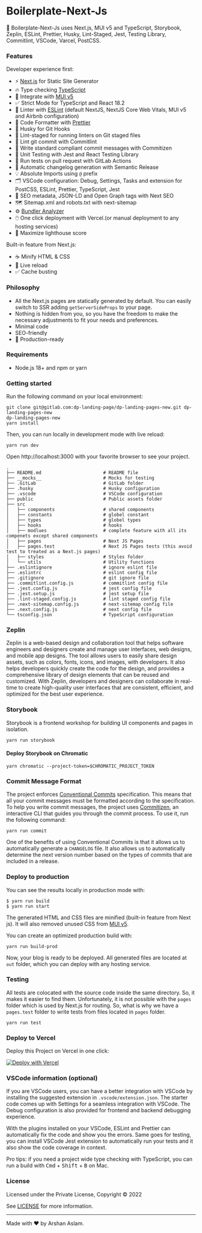 # Boilerplate-Next-Js

🚀 Boilerplate-Next-Js uses Next.js, MUI v5 and TypeScript, Storybook, Zeplin, ESLint, Prettier, Husky, Lint-Staged, Jest, Testing Library, Commitlint, VSCode, Varcel, PostCSS.

### Features

Developer experience first:

- ⚡ [Next.js](https://nextjs.org) for Static Site Generator
- 🔥 Type checking [TypeScript](https://www.typescriptlang.org)
- 💎 Integrate with [MUI v5](https://mui.com/material-ui/getting-started/overview/)
- ✅ Strict Mode for TypeScript and React 18.2
- 📏 Linter with [ESLint](https://eslint.org) (default NextJS, NextJS Core Web Vitals, MUI v5 and Airbnb configuration)
- 💖 Code Formatter with [Prettier](https://prettier.io)
- 🦊 Husky for Git Hooks
- 🚫 Lint-staged for running linters on Git staged files
- 🚓 Lint git commit with Commitlint
- 📓 Write standard compliant commit messages with Commitizen
- 🦺 Unit Testing with Jest and React Testing Library
- 👷 Run tests on pull request with GitLab Actions
- 🎁 Automatic changelog generation with Semantic Release
- 💡 Absolute Imports using `@` prefix
- 🗂 VSCode configuration: Debug, Settings, Tasks and extension for PostCSS, ESLint, Prettier, TypeScript, Jest
- 🤖 SEO metadata, JSON-LD and Open Graph tags with Next SEO
- 🗺️ Sitemap.xml and robots.txt with next-sitemap
- ⚙️ [Bundler Analyzer](https://www.npmjs.com/package/@next/bundle-analyzer)
- 🖱️ One click deployment with Vercel.(or manual deployment to any hosting services)
- 💯 Maximize lighthouse score

Built-in feature from Next.js:

- ☕ Minify HTML & CSS
- 💨 Live reload
- ✅ Cache busting

### Philosophy

- All the Next.js pages are statically generated by default. You can easily switch to SSR adding `getServerSideProps` to your page.
- Nothing is hidden from you, so you have the freedom to make the necessary adjustments to fit your needs and preferences.
- Minimal code
- SEO-friendly
- 🚀 Production-ready

### Requirements

- Node.js 18+ and npm or yarn

### Getting started

Run the following command on your local environment:

```shell
git clone git@gitlab.com:dp-landing-page/dp-landing-pages-new.git dp-landing-pages-new
dp-landing-pages-new
yarn install
```

Then, you can run locally in development mode with live reload:

```shell
yarn run dev
```

Open http://localhost:3000 with your favorite browser to see your project.

```shell
.
├── README.md                       # README file
├── __mocks__                       # Mocks for testing
├── .GitLab                         # GitLab folder
├── .husky                          # Husky configuration
├── .vscode                         # VSCode configuration
├── public                          # Public assets folder
├── src
│   ├── components                  # shared components
│   ├── constants                   # globel constant
│   ├── types                       # globel types
│   ├── hooks                       # hooks
│   ├── modlues                     # complete feature with all its compenets except shared components
│   ├── pages                       # Next JS Pages
│   ├── pages.test                  # Next JS Pages tests (this avoid test to treated as a Next.js pages)
│   ├── styles                      # Styles folder
│   └── utils                       # Utility functions
├── .eslintignore                   # ignore eslint file
├── .eslintrc                       # eslint config file
├── .gitignore                      # git ignore file
├── .commitlint.config.js           # commitlint config file
├── .jest.config.js                 # jest config file
├── .jest.setup.js                  # jest setup file
├── .lint-staged.config.js          # lint staged config file
├── .next-sitemap.config.js         # next-sitemap config file
├── .next.config.js                 # next config file
└── tsconfig.json                   # TypeScript configuration
```

### Zeplin

Zeplin is a web-based design and collaboration tool that helps software engineers and designers create and manage user interfaces, web designs, and mobile app designs. The tool allows users to easily share design assets, such as colors, fonts, icons, and images, with developers. It also helps developers quickly create the code for the design, and provides a comprehensive library of design elements that can be reused and customized. With Zeplin, developers and designers can collaborate in real-time to create high-quality user interfaces that are consistent, efficient, and optimized for the best user experience.

### Storybook

Storybook is a frontend workshop for building UI components and pages in isolation.

```shell
yarn run storybook
```

#### Deploy Storybook on Chromatic

```shell
yarn chromatic --project-token=$CHROMATIC_PROJECT_TOKEN
```

### Commit Message Format

The project enforces [Conventional Commits](https://www.conventionalcommits.org/) specification. This means that all your commit messages must be formatted according to the specification. To help you write commit messages, the project uses [Commitizen](https://GitLab.com/commitizen/cz-cli), an interactive CLI that guides you through the commit process. To use it, run the following command:

```shell
yarn run commit
```

One of the benefits of using Conventional Commits is that it allows us to automatically generate a `CHANGELOG` file. It also allows us to automatically determine the next version number based on the types of commits that are included in a release.

### Deploy to production

You can see the results locally in production mode with:

```shell
$ yarn run build
$ yarn run start
```

The generated HTML and CSS files are minified (built-in feature from Next js). It will also removed unused CSS from [MUI v5](https://mui.com/material-ui/getting-started/overview/).

You can create an optimized production build with:

```shell
yarn run build-prod
```

Now, your blog is ready to be deployed. All generated files are located at `out` folder, which you can deploy with any hosting service.

### Testing

All tests are colocated with the source code inside the same directory. So, it makes it easier to find them. Unfortunately, it is not possible with the `pages` folder which is used by Next.js for routing. So, what is why we have a `pages.test` folder to write tests from files located in `pages` folder.

```shell
yarn run test
```

### Deploy to Vercel

Deploy this Project on Vercel in one click:

[![Deploy with Vercel](https://vercel.com/button)](https://vercel.com/new/git/external?repository-url=https%3A%2F%2FGitLab.com%2Fixartz%2FNext-js-Boilerplate)

### VSCode information (optional)

If you are VSCode users, you can have a better integration with VSCode by installing the suggested extension in `.vscode/extension.json`. The starter code comes up with Settings for a seamless integration with VSCode. The Debug configuration is also provided for frontend and backend debugging experience.

With the plugins installed on your VSCode, ESLint and Prettier can automatically fix the code and show you the errors. Same goes for testing, you can install VSCode Jest extension to automatically run your tests and it also show the code coverage in context.

Pro tips: if you need a project wide type checking with TypeScript, you can run a build with <kbd>Cmd</kbd> + <kbd>Shift</kbd> + <kbd>B</kbd> on Mac.

### License

Licensed under the Private License, Copyright © 2022

See [LICENSE](LICENSE) for more information.

---

Made with ♥ by Arshan Aslam.
